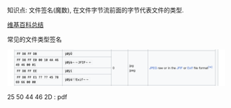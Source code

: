 知识点: 文件签名(魔数), 在文件字节流前面的字节代表文件的类型.

[维基百科总结](https://en.wikipedia.org/wiki/List_of_file_signatures)

常见的文件类型签名

![Alt text](img/%E6%96%87%E4%BB%B6%E9%AD%94%E6%95%B0.png)

25 50 44 46 2D  : pdf